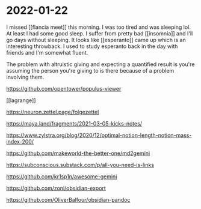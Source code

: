 # 2022-01-22
I missed [[flancia meet]] this morning. I was too tired and was sleeping lol. At least I had some good sleep. I suffer from pretty bad [[insomnia]] and I'll go days without sleeping. It looks like [[esperanto]] came up which is an interesting throwback. I used to study esperanto back in the day with friends and I'm somewhat fluent.

The problem with altruistic giving and expecting a quantified result is you're assuming the person you're giving to is there because of a problem involving them.

https://github.com/opentower/populus-viewer

[[lagrange]]

https://neuron.zettel.page/folgezettel

https://maya.land/fragments/2021-03-05-kicks-notes/

https://www.zylstra.org/blog/2020/12/optimal-notion-length-notion-mass-index-200/

https://github.com/makeworld-the-better-one/md2gemini

https://subconscious.substack.com/p/all-you-need-is-links

https://github.com/kr1sp1n/awesome-gemini

https://github.com/zoni/obsidian-export

https://github.com/OliverBalfour/obsidian-pandoc